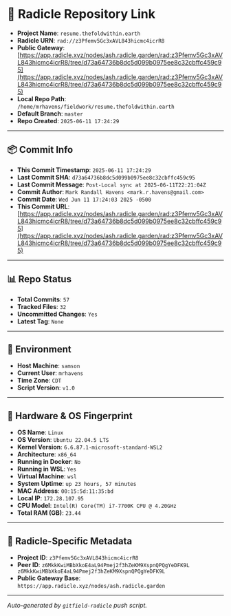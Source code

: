 # 🔗 Radicle Repository Link

- **Project Name**: `resume.thefoldwithin.earth`
- **Radicle URN**: `rad://z3Pfemv5Gc3xAVL843hicmc4icrR8`
- **Public Gateway**: [https://app.radicle.xyz/nodes/ash.radicle.garden/rad:z3Pfemv5Gc3xAVL843hicmc4icrR8/tree/d73a64736b8dc5d099b0975ee8c32cbffc459c95](https://app.radicle.xyz/nodes/ash.radicle.garden/rad:z3Pfemv5Gc3xAVL843hicmc4icrR8/tree/d73a64736b8dc5d099b0975ee8c32cbffc459c95)
- **Local Repo Path**: `/home/mrhavens/fieldwork/resume.thefoldwithin.earth`
- **Default Branch**: `master`
- **Repo Created**: `2025-06-11 17:24:29`

---

## 📦 Commit Info

- **This Commit Timestamp**: `2025-06-11 17:24:29`
- **Last Commit SHA**: `d73a64736b8dc5d099b0975ee8c32cbffc459c95`
- **Last Commit Message**: `Post-Local sync at 2025-06-11T22:21:04Z`
- **Commit Author**: `Mark Randall Havens <mark.r.havens@gmail.com>`
- **Commit Date**: `Wed Jun 11 17:24:03 2025 -0500`
- **This Commit URL**: [https://app.radicle.xyz/nodes/ash.radicle.garden/rad:z3Pfemv5Gc3xAVL843hicmc4icrR8/tree/d73a64736b8dc5d099b0975ee8c32cbffc459c95](https://app.radicle.xyz/nodes/ash.radicle.garden/rad:z3Pfemv5Gc3xAVL843hicmc4icrR8/tree/d73a64736b8dc5d099b0975ee8c32cbffc459c95)

---

## 📊 Repo Status

- **Total Commits**: `57`
- **Tracked Files**: `32`
- **Uncommitted Changes**: `Yes`
- **Latest Tag**: `None`

---

## 🧭 Environment

- **Host Machine**: `samson`
- **Current User**: `mrhavens`
- **Time Zone**: `CDT`
- **Script Version**: `v1.0`

---

## 🧬 Hardware & OS Fingerprint

- **OS Name**: `Linux`
- **OS Version**: `Ubuntu 22.04.5 LTS`
- **Kernel Version**: `6.6.87.1-microsoft-standard-WSL2`
- **Architecture**: `x86_64`
- **Running in Docker**: `No`
- **Running in WSL**: `Yes`
- **Virtual Machine**: `wsl`
- **System Uptime**: `up 23 hours, 57 minutes`
- **MAC Address**: `00:15:5d:11:35:bd`
- **Local IP**: `172.28.107.95`
- **CPU Model**: `Intel(R) Core(TM) i7-7700K CPU @ 4.20GHz`
- **Total RAM (GB)**: `23.44`

---

## 🌱 Radicle-Specific Metadata

- **Project ID**: `z3Pfemv5Gc3xAVL843hicmc4icrR8`
- **Peer ID**: `z6MkkKwiMBbXkoE4aL94Pmej2f3hZeKM9XspnQPQgYeDFK9L
z6MkkKwiMBbXkoE4aL94Pmej2f3hZeKM9XspnQPQgYeDFK9L`
- **Public Gateway Base**: `https://app.radicle.xyz/nodes/ash.radicle.garden`

---

_Auto-generated by `gitfield-radicle` push script._
